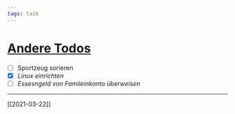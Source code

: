 ```yaml
---
tags: task
---
```

# [Andere Todos](#DOING:10)
- [ ] Sportzeug sorieren
- [x] *Linux einrichten*
- [ ] *Essesngeld von Famileinkonto überweisen*
---
[[2021-03-22]]
<!-- +today +Termin due:2021-02-11 --> 
<!-- created:2021-03-23 -->